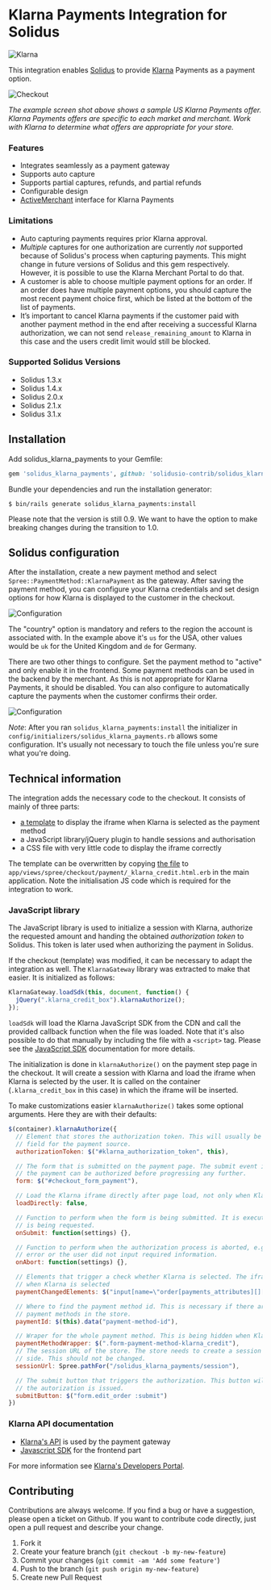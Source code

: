 # Klarna Payments Integration for Solidus

![Klarna](https://cdn.klarna.com/1.0/shared/image/generic/logo/en_us/basic/blue-black.png?height=30)

This integration enables [Solidus](https://solidus.io) to provide [Klarna](https://www.klarna.com/) Payments as a payment option.

![Checkout](docs/checkout.png)

*The example screen shot above shows a sample US Klarna Payments offer. Klarna Payments offers are specific to each market and merchant. Work with Klarna to determine what offers are appropriate for your store.*

### Features

- Integrates seamlessly as a payment gateway
- Supports auto capture
- Supports partial captures, refunds, and partial refunds
- Configurable design
- [ActiveMerchant](http://activemerchant.org) interface for Klarna Payments

### Limitations

- Auto capturing payments requires prior Klarna approval.
- *Multiple* captures for one authorization are currently *not* supported because of Solidus's process when capturing payments. This might change in future versions of Solidus and this gem respectively. However, it is possible to use the Klarna Merchant Portal to do that.
- A customer is able to choose multiple payment options for an order.  If an order does have multiple payment options, you should capture the most recent payment choice first, which be listed at the bottom of the list of payments.
- It’s important to cancel Klarna payments if the customer paid with another payment method in the end after receiving a successful Klarna authorization, we can not send `release_remaining_amount` to Klarna in this case and the users credit limit would still be blocked.

### Supported Solidus Versions

- Solidus 1.3.x
- Solidus 1.4.x
- Solidus 2.0.x
- Solidus 2.1.x
- Solidus 3.1.x

## Installation

Add solidus_klarna_payments to your Gemfile:

```ruby
gem 'solidus_klarna_payments', github: 'solidusio-contrib/solidus_klarna_payments'
```

Bundle your dependencies and run the installation generator:

```
$ bin/rails generate solidus_klarna_payments:install
```

Please note that the version is still 0.9. We want to have the option to make breaking changes during the transition to 1.0.

## Solidus configuration

After the installation, create a new payment method and select `Spree::PaymentMethod::KlarnaPayment` as the gateway. After saving the payment method, you can configure your Klarna credentials and set design options for how Klarna is displayed to the customer in the checkout.

![Configuration](docs/configuration.png)

The "country" option is mandatory and refers to the region the account is associated with. In the example above it's `us` for the USA, other values would be `uk` for the United Kingdom and `de` for Germany.

There are two other things to configure. Set the payment method to "active" and only enable it in the frontend. Some payment methods can be used in the backend by the merchant. As this is not appropriate for Klarna Payments, it should be disabled. You can also configure to automatically capture the payments when the customer confirms their order.

![Configuration](docs/configuration2.png)

*Note*: After you ran `solidus_klarna_payments:install` the initializer in `config/initializers/solidus_klarna_payments.rb` allows some configuration. It's usually not necessary to touch the file unless you're sure what you're doing.

## Technical information

The integration adds the necessary code to the checkout. It consists of mainly of three parts:

- [a template](app/views/spree/checkout/payment/_klarna_credit.html.erb) to display the iframe when Klarna is selected as the payment method
- a JavaScript library/jQuery plugin to handle sessions and authorisation
- a CSS file with very little code to display the iframe correctly

The template can be overwritten by copying [the file](app/views/spree/checkout/payment/_klarna_credit.html.erb) to `app/views/spree/checkout/payment/_klarna_credit.html.erb` in the main application. Note the initialisation JS code which is required for the integration to work.

### JavaScript library

The JavaScript library is used to initialize a session with Klarna, authorize the requested amount and handing the obtained _authorization token_ to Solidus. This token is later used when authorizing the payment in Solidus.

If the checkout (template) was modified, it can be necessary to adapt the integration as well. The `KlarnaGateway` library was extracted to make that easier. It is initialized as follows:

```javascript
KlarnaGateway.loadSdk(this, document, function() {
  jQuery(".klarna_credit_box").klarnaAuthorize();
});
```

`loadSdk` will load the Klarna JavaScript SDK from the CDN and call the provided callback function when the file was loaded. Note that it's also possible to do that manually by including the file with a `<script>` tag. Please see the [JavaScript SDK](https://credit.klarnacdn.net/lib/v1/index.html) documentation for more details.

The initialization is done in `klarnaAuthorize()` on the payment step page in the checkout. It will create a session with Klarna and load the iframe when Klarna is selected by the user. It is called on the container (`.klarna_credit_box` in this case) in which the iframe will be inserted.

To make customizations easier `klarnaAuthorize()` takes some optional arguments. Here they are with their defaults:

```javascript
$(container).klarnaAuthorize({
  // Element that stores the authorization token. This will usually be a hidden input
  // field for the payment source.
  authorizationToken: $("#klarna_authorization_token", this),

  // The form that is submitted on the payment page. The submit event is prevented so
  // the payment can be authorized before progressing any further.
  form: $("#checkout_form_payment"),

  // Load the Klarna iframe directly after page load, not only when Klarna was selected.
  loadDirectly: false,

  // Function to perform when the form is being submitted. It is executed before the authorization
  // is being requested.
  onSubmit: function(settings) {},

  // Function to perform when the authorization process is aborted, e.g. because there was an
  // error or the user did not input required information.
  onAbort: function(settings) {},

  // Elements that trigger a check whether Klarna is selected. The iframe is only loaded
  // when Klarna is selected
  paymentChangedElements: $("input[name=\"order[payments_attributes][][payment_method_id]\"]"),

  // Where to find the payment method id. This is necessary if there are more than one Klarna
  // payment methods in the store.
  paymentId: $(this).data("payment-method-id"),

  // Wraper for the whole payment method. This is being hidden when Klarna returns with `show_form == false`.
  paymentMethodWrapper: $(".form-payment-method-klarna_credit"),
  // The session URL of the store. The store needs to create a session from the server
  // side. This should not be changed.
  sessionUrl: Spree.pathFor("/solidus_klarna_payments/session"),

  // The submit button that triggers the authorization. This button will be disabled while
  // the autorization is issued.
  submitButton: $("form.edit_order :submit")
})
```

### Klarna API documentation

- [Klarna&#39;s API](https://developers.klarna.com/api/) is used by the payment gateway
- [Javascript SDK](https://x.klarnacdn.net/kp/lib/v1/index.html) for the frontend part

For more information see [Klarna&#39;s Developers Portal](https://developers.klarna.com/).

## Contributing

Contributions are always welcome. If you find a bug or have a suggestion, please open a ticket on Github. If you want to contribute code directly, just open a pull request and describe your change.

1. Fork it
2. Create your feature branch (`git checkout -b my-new-feature`)
3. Commit your changes (`git commit -am 'Add some feature'`)
4. Push to the branch (`git push origin my-new-feature`)
5. Create new Pull Request

